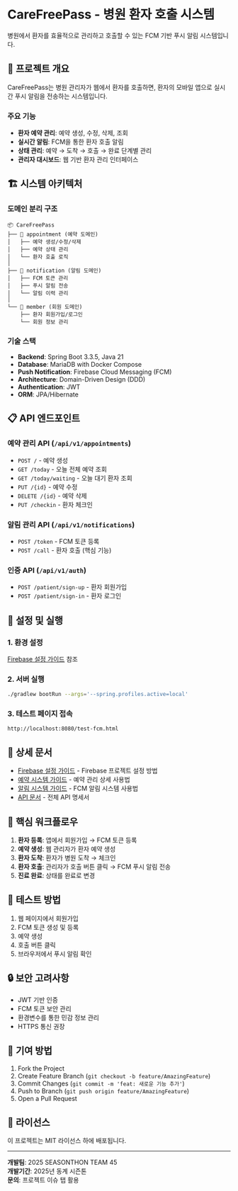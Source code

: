 # CareFreePass - 병원 환자 호출 시스템

병원에서 환자를 효율적으로 관리하고 호출할 수 있는 FCM 기반 푸시 알림 시스템입니다.

## 🚀 프로젝트 개요

CareFreePass는 병원 관리자가 웹에서 환자를 호출하면, 환자의 모바일 앱으로 실시간 푸시 알림을 전송하는 시스템입니다.

### 주요 기능

- **환자 예약 관리**: 예약 생성, 수정, 삭제, 조회
- **실시간 알림**: FCM을 통한 환자 호출 알림
- **상태 관리**: 예약 → 도착 → 호출 → 완료 단계별 관리
- **관리자 대시보드**: 웹 기반 환자 관리 인터페이스

## 🏗️ 시스템 아키텍처

### 도메인 분리 구조
```
📦 CareFreePass
├── 🏥 appointment (예약 도메인)
│   ├── 예약 생성/수정/삭제
│   ├── 예약 상태 관리
│   └── 환자 호출 로직
│
├── 🔔 notification (알림 도메인)  
│   ├── FCM 토큰 관리
│   ├── 푸시 알림 전송
│   └── 알림 이력 관리
│
└── 👤 member (회원 도메인)
    ├── 환자 회원가입/로그인
    └── 회원 정보 관리
```

### 기술 스택
- **Backend**: Spring Boot 3.3.5, Java 21
- **Database**: MariaDB with Docker Compose
- **Push Notification**: Firebase Cloud Messaging (FCM)
- **Architecture**: Domain-Driven Design (DDD)
- **Authentication**: JWT
- **ORM**: JPA/Hibernate

## 📋 API 엔드포인트

### 예약 관리 API (`/api/v1/appointments`)
- `POST /` - 예약 생성
- `GET /today` - 오늘 전체 예약 조회
- `GET /today/waiting` - 오늘 대기 환자 조회
- `PUT /{id}` - 예약 수정
- `DELETE /{id}` - 예약 삭제
- `PUT /checkin` - 환자 체크인

### 알림 관리 API (`/api/v1/notifications`)
- `POST /token` - FCM 토큰 등록
- `POST /call` - 환자 호출 (핵심 기능)

### 인증 API (`/api/v1/auth`)
- `POST /patient/sign-up` - 환자 회원가입
- `POST /patient/sign-in` - 환자 로그인

## 🔧 설정 및 실행

### 1. 환경 설정
[Firebase 설정 가이드](./FIREBASE_SETUP.md) 참조

### 2. 서버 실행
```bash
./gradlew bootRun --args='--spring.profiles.active=local'
```

### 3. 테스트 페이지 접속
```
http://localhost:8080/test-fcm.html
```

## 📖 상세 문서

- [Firebase 설정 가이드](./FIREBASE_SETUP.md) - Firebase 프로젝트 설정 방법
- [예약 시스템 가이드](./APPOINTMENT_GUIDE.md) - 예약 관리 상세 사용법
- [알림 시스템 가이드](./NOTIFICATION_GUIDE.md) - FCM 알림 시스템 사용법
- [API 문서](./API_DOCUMENTATION.md) - 전체 API 명세서

## 🎯 핵심 워크플로우

1. **환자 등록**: 앱에서 회원가입 → FCM 토큰 등록
2. **예약 생성**: 웹 관리자가 환자 예약 생성
3. **환자 도착**: 환자가 병원 도착 → 체크인
4. **환자 호출**: 관리자가 호출 버튼 클릭 → FCM 푸시 알림 전송
5. **진료 완료**: 상태를 완료로 변경

## 📱 테스트 방법

1. 웹 페이지에서 회원가입
2. FCM 토큰 생성 및 등록
3. 예약 생성
4. 호출 버튼 클릭
5. 브라우저에서 푸시 알림 확인

## 🔒 보안 고려사항

- JWT 기반 인증
- FCM 토큰 보안 관리
- 환경변수를 통한 민감 정보 관리
- HTTPS 통신 권장

## 🤝 기여 방법

1. Fork the Project
2. Create Feature Branch (`git checkout -b feature/AmazingFeature`)
3. Commit Changes (`git commit -m 'feat: 새로운 기능 추가'`)
4. Push to Branch (`git push origin feature/AmazingFeature`)
5. Open a Pull Request

## 📄 라이선스

이 프로젝트는 MIT 라이선스 하에 배포됩니다.

---

**개발팀**: 2025 SEASONTHON TEAM 45  
**개발기간**: 2025년 동계 시즌톤  
**문의**: 프로젝트 이슈 탭 활용